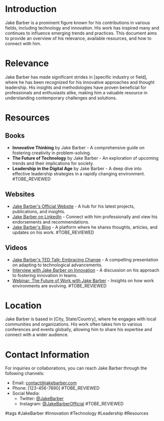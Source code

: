 # Introduction
Jake Barber is a prominent figure known for his contributions in various fields, including technology and innovation. His work has inspired many and continues to influence emerging trends and practices. This document aims to provide an overview of his relevance, available resources, and how to connect with him.

# Relevance
Jake Barber has made significant strides in [specific industry or field], where he has been recognized for his innovative approaches and thought leadership. His insights and methodologies have proven beneficial for professionals and enthusiasts alike, making him a valuable resource in understanding contemporary challenges and solutions.

# Resources

## Books
- **Innovative Thinking** by Jake Barber - A comprehensive guide on fostering creativity in problem-solving.
- **The Future of Technology** by Jake Barber - An exploration of upcoming trends and their implications for society.
- **Leadership in the Digital Age** by Jake Barber - A deep dive into effective leadership strategies in a rapidly changing environment. #TOBE_REVIEWED

## Websites
- [Jake Barber's Official Website](https://www.jakebarber.com) - A hub for his latest projects, publications, and insights.
- [Jake Barber on LinkedIn](https://www.linkedin.com/in/jakebarber) - Connect with him professionally and view his endorsements and recommendations.
- [Jake Barber's Blog](https://www.jakebarberblog.com) - A platform where he shares thoughts, articles, and updates on his work. #TOBE_REVIEWED

## Videos
- [Jake Barber's TED Talk: Embracing Change](https://www.youtube.com/watch?v=example) - A compelling presentation on adapting to technological advancements.
- [Interview with Jake Barber on Innovation](https://www.youtube.com/watch?v=example) - A discussion on his approach to fostering innovation in teams.
- [Webinar: The Future of Work with Jake Barber](https://www.youtube.com/watch?v=example) - Insights on how work environments are evolving. #TOBE_REVIEWED

# Location
Jake Barber is based in [City, State/Country], where he engages with local communities and organizations. His work often takes him to various conferences and events globally, allowing him to share his expertise and connect with a wider audience.

# Contact Information
For inquiries or collaborations, you can reach Jake Barber through the following channels:
- Email: [contact@jakebarber.com](mailto:contact@jakebarber.com)
- Phone: [123-456-7890] #TOBE_REVIEWED
- Social Media: 
  - Twitter: [@JakeBarber](https://twitter.com/JakeBarber)
  - Instagram: [@JakeBarberOfficial](https://instagram.com/JakeBarberOfficial) #TOBE_REVIEWED

#tags 
#JakeBarber #Innovation #Technology #Leadership #Resources
